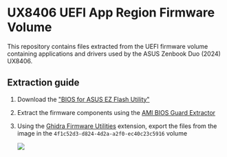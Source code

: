 # UX8406 UEFI App Region Firmware Volume

This repository contains files extracted from the UEFI firmware volume
containing applications and drivers used by the ASUS Zenbook Duo (2024) UX8406.

## Extraction guide

1. Download the ["BIOS for ASUS EZ Flash Utility"](https://www.asus.com/laptops/for-home/zenbook/asus-zenbook-duo-2024-ux8406/helpdesk_bios?model2Name=UX8406MA)
2. Extract the firmware components using the [AMI BIOS Guard Extractor](https://github.com/platomav/BIOSUtilities#ami-bios-guard-extractor)
3. Using the [Ghidra Firmware Utilities](https://github.com/al3xtjames/ghidra-firmware-utils) extension, export the files from the image in the `4f1c52d3-d824-4d2a-a2f0-ec40c23c5916` volume

   ![](https://github.com/hacker1024/UX8406_UEFI_AppRegionFV/assets/20849728/a782c770-1cbe-4dfd-8133-49941b1eedb7)